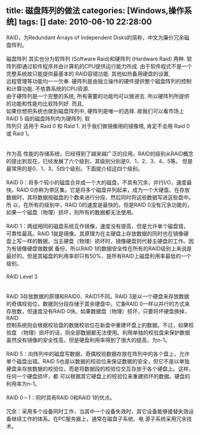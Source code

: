 title: 磁盘阵列的做法
categories: [Windows,操作系统]
tags: []
date: 2010-06-10 22:28:00
---
RAID，为Redundant Arrays of Independent Disks的简称，中文为廉价冗余磁盘阵列。 <br /><br />磁盘阵列 其实也分为软阵列 (Software Raid)和硬阵列 (Hardware Raid) 两种.  软阵列即通过软件程序并由计算机的CPU提供运行能力所成. 由于软件程式不是一个完整系统故只能提供最基本的 RAID容错功能.  其他如热备用硬盘的设置, <br />远程管理等功能均一一欠奉. 硬阵列是由独立操作的硬件提供整个磁盘阵列的控制和计算功能.  不依靠系统的CPU资源. <br />由于硬阵列是一个完整的系统, 所有需要的功能均可以做进去. 所以硬阵列所提供的功能和性能均比软阵列好. 而且,  <br />如果你想把系统也做到磁盘阵列中, 硬阵列是唯一的选择. 故我们可以看市场上 RAID 5 级的磁盘阵列均为硬阵列. 软 <br />阵列只 适用于 Raid 0 和 Raid 1. 对于我们做镜像用的镜像塔, 肯定不会用 Raid 0或 Raid 1。 <br /><br /><br />作为高 性能的存储系统，巳经得到了越来越广泛的应用。RAID的级别从RAID概念的提出到现在，巳经发展了六个级别，其级别分别是0、1、2、3、4、5等。 但是最常用的是0、1、3、5四个级别。下面就介绍这四个级别。 <br /><br />RAID  0：将多个较小的磁盘合并成一个大的磁盘，不具有冗余，并行I/O，速度最快。RAID  0亦称为带区集。它是将多个磁盘并列起来，成为一个大硬盘。在存放数据时，其将数据按磁盘的个数来进行分段，然后同时将这些数据写进这些盘中。 <br />所 以，在所有的级别中，RAID 0的速度是最快的。但是RAID 0没有冗余功能的，如果一个磁盘（物理）损坏，则所有的数据都无法使用。 <br /><br />RAID  1：两组相同的磁盘系统互作镜像，速度没有提高，但是允许单个磁盘错，可靠性最高。RAID  1就是镜像。其原理为在主硬盘上存放数据的同时也在镜像硬盘上写一样的数据。当主硬盘（物理）损坏时，镜像硬盘则代替主硬盘的工作。因为有镜像硬盘做数据 备份，所以RAID 1的数据安全性在所有的RAID级别上来说是最好的。但是其磁盘的利用率却只有50%，是所有RAID上磁盘利用率最低的一个级别。  <br /><br />RAID Level 3 <br /><br /><br />RAID 3存放数据的原理和RAID0、RAID1不同。RAID  3是以一个硬盘来存放数据的奇偶校验位，数据则分段存储于其余硬盘中。它象RAID 0一样以并行的方式来存放数，但速度没有RAID  0快。如果数据盘（物理）损坏，只要将坏硬盘换掉，RAID <br />控制系统则会根据校验盘的数据校验位在新盘中重建坏盘上的数据。不过，如果校验盘 （物理）损坏的话，则全部数据都无法使用。利用单独的校验盘来保护数据虽然没有镜像的安全性高，但是硬盘利用率得到了很大的提高，为n-1。 <br /><br />RAID  5：向阵列中的磁盘写数据，奇偶校验数据存放在阵列中的各个盘上，允许单个磁盘出错。RAID  5也是以数据的校验位来保证数据的安全，但它不是以单独硬盘来存放数据的校验位，而是将数据段的校验位交互存放于各个硬盘上。这样，任何一个硬盘损坏，都 可以根据其它硬盘上的校验位来重建损坏的数据。硬盘的利用率为n-1。 <br /><br />RAID 0－1：同时具有RAID 0和RAID 1的优点。  <br /><br />冗余：采用多个设备同时工作，当其中一个设备失效时，其它设备能够接替失效设备继续工作的体系。在PC服务器上，通常在磁盘子系统、电 源子系统采用冗余技术。